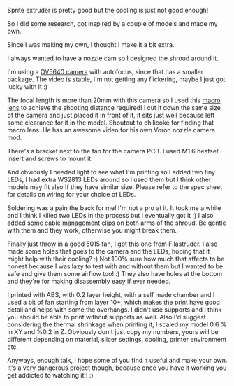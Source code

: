 Sprite extruder is pretty good but the cooling is just not good enough!

So I did some research, got inspired by a couple of models and made my own.

Since I was making my own, I thought I make it a bit extra.

I always wanted to have a nozzle cam so I designed the shroud around it.

I'm using a [OV5640 camera](https://www.aliexpress.us/item/3256804790797706.html?spm=a2g0o.order_list.order_list_main.21.7e001802xt1yaI&gatewayAdapt=glo2usa) with autofocus, since that has a smaller package. The video is stable, I'm not getting any flickering, maybe I just got lucky with it :)

The focal length is more than 20mm with this camera so I used this [macro lens](https://www.amazon.com/gp/product/B08MFSDZB8/ref=ppx_yo_dt_b_search_asin_title?ie=UTF8&psc=1) to achieve the shooting distance required! I cut it down the same size of the camera and just placed it in front of it, it sits just well because left some clearance for it in the model. Shoutout to chilicoke for finding that macro lens. He has an awesome video for his own Voron nozzle camera mod.

There's a bracket next to the fan for the camera PCB. I used M1.6 heatset insert and screws to mount it.

And obviously I needed light to see what I'm printing so I added two tiny LEDs, I had extra WS2813 LEDs around so I used them but I think other models may fit also If they have similar size. Please refer to the spec sheet for details on wiring for your choice of LEDs.

Soldering was a pain the back for me! I'm not a pro at it. It took me a while and I think I killed two LEDs in the process but I eventually got it :) I also added some cable management clips on both arms of the shroud. Be gentle with them and they work, otherwise you might break them.

Finally just throw in a good 5015 fan, I got this one from Filastruder. I also made some holes that goes to the camera and the LEDs, hoping that it might help with their cooling? :) Not 100% sure how much that affects to be honest because I was lazy to test with and without them but I wanted to be safe and give them some airflow too! :) They also have holes at the bottom and they're for making disassembly easy if ever needed.

I printed with ABS, with 0.2 layer height, with a self made chamber and I used a bit of fan starting from layer 10+, which makes the print have good detail and helps with some the overhangs. I didn't use supports and I think you should be able to print without supports as well. Also I'd suggest considering the thermal shrinkage when printing it, I scaled my model 0.6 % in XY and %0.2 in Z. Obviously don't just copy my numbers, yours will be different depending on material, slicer settings, cooling, printer environment etc.

Anyways, enough talk, I hope some of you find it useful and make your own. It's a very dangerous project though, because once you have it working you get addicted to watching it!! :)
